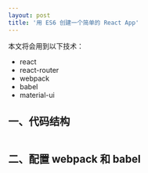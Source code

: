 ```yaml
---
layout: post
title: '用 ES6 创建一个简单的 React App'
---
```


本文将会用到以下技术：

* react
* react-router
* webpack
* babel
* material-ui

## 一、代码结构

```
```

## 二、配置 webpack 和 babel
